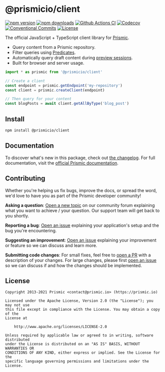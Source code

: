# @prismicio/client

[![npm version][npm-version-src]][npm-version-href]
[![npm downloads][npm-downloads-src]][npm-downloads-href]
[![Github Actions CI][github-actions-ci-src]][github-actions-ci-href]
[![Codecov][codecov-src]][codecov-href]
[![Conventional Commits][conventional-commits-src]][conventional-commits-href]
[![License][license-src]][license-href]

The official JavaScript + TypeScript client library for [Prismic][prismic].

- Query content from a Prismic repository.
- Filter queries using [Predicates][prismic-predicates].
- Automatically query draft content during [preview sessions][prismic-previews].
- Built for browser and server usage.

```typescript
import * as prismic from '@prismicio/client'

// Create a client
const endpoint = prismic.getEndpoint('my-repository')
const client = prismic.createClient(endpoint)

// Then query for your content
const blogPosts = await client.getAllByType('blog_post')
```

## Install

```sh
npm install @prismicio/client
```

## Documentation

To discover what's new in this package, check out [the changelog][changelog].
For full documentation, visit the [official Prismic
documentation][prismic-docs].

## Contributing

Whether you're helping us fix bugs, improve the docs, or spread the word, we'd
love to have you as part of the Prismic developer community!

**Asking a question**: [Open a new topic][forum-question] on our community forum
explaining what you want to achieve / your question. Our support team will get
back to you shortly.

**Reporting a bug**: [Open an issue][repo-bug-report] explaining your
application's setup and the bug you're encountering.

**Suggesting an improvement**: [Open an issue][repo-feature-request] explaining
your improvement or feature so we can discuss and learn more.

**Submitting code changes**: For small fixes, feel free to [open a
PR][repo-pull-requests] with a description of your changes. For large changes,
please first [open an issue][repo-feature-request] so we can discuss if and how
the changes should be implemented.

## License

```
Copyright 2013-2021 Prismic <contact@prismic.io> (https://prismic.io)

Licensed under the Apache License, Version 2.0 (the "License"); you may not use
this file except in compliance with the License. You may obtain a copy of the
License at

    http://www.apache.org/licenses/LICENSE-2.0

Unless required by applicable law or agreed to in writing, software distributed
under the License is distributed on an "AS IS" BASIS, WITHOUT WARRANTIES OR
CONDITIONS OF ANY KIND, either express or implied. See the License for the
specific language governing permissions and limitations under the License.
```

<!-- Links -->

[prismic]: https://prismic.io
[prismic-predicates]:
  https://prismic.io/docs/technologies/query-predicate-reference-javascript
[prismic-previews]: https://prismic.io/docs/core-concepts/previews
[prismic-docs]: https://prismic.io/docs/technologies/javascript
[changelog]: /CHANGELOG.md
[forum-question]:
  https://community.prismic.io/c/kits-and-dev-languages/javascript/14
[repo-bug-report]:
  https://github.com/prismicio/prismic-client/issues/new?assignees=&labels=bug&template=bug_report.md&title=
[repo-feature-request]:
  https://github.com/prismicio/prismic-client/issues/new?assignees=&labels=enhancement&template=feature_request.md&title=
[repo-pull-requests]: https://github.com/prismicio/prismic-client/pulls

<!-- Badges -->

[npm-version-src]: https://img.shields.io/npm/v/@prismicio/client/latest.svg
[npm-version-href]: https://npmjs.com/package/@prismicio/client
[npm-downloads-src]: https://img.shields.io/npm/dm/@prismicio/client.svg
[npm-downloads-href]: https://npmjs.com/package/@prismicio/client
[github-actions-ci-src]:
  https://github.com/prismicio/prismic-client/workflows/ci/badge.svg
[github-actions-ci-href]:
  https://github.com/prismicio/prismic-client/actions?query=workflow%3Aci
[codecov-src]:
  https://img.shields.io/codecov/c/github/prismicio/prismic-client.svg
[codecov-href]: https://codecov.io/gh/prismicio/prismic-client
[conventional-commits-src]:
  https://img.shields.io/badge/Conventional%20Commits-1.0.0-yellow.svg
[conventional-commits-href]: https://conventionalcommits.org
[license-src]: https://img.shields.io/npm/l/@prismicio/client.svg
[license-href]: https://npmjs.com/package/@prismicio/client
